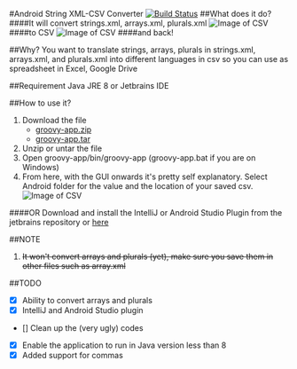 #Android String XML-CSV Converter
[![Build Status](https://travis-ci.org/pandawarrior91/Android-strings-xml-csv-converter.svg)](https://travis-ci.org/pandawarrior91/Android-strings-xml-csv-converter)
##What does it do?
####It will convert strings.xml, arrays.xml, plurals.xml
![Image of CSV](https://github.com/pandawarrior91/Android-strings-xml-csv-converter/blob/master/strings.png)
####to CSV
![Image of CSV](https://github.com/pandawarrior91/Android-strings-xml-csv-converter/blob/master/csv.png)
####and back!

##Why?
You want to translate strings, arrays, plurals in strings.xml, arrays.xml, and plurals.xml into different 
languages in csv so you can use as spreadsheet in Excel, Google Drive

##Requirement
Java JRE 8
or
Jetbrains IDE

##How to use it?
1. Download the file
   * [groovy-app.zip](https://github.com/pandawarrior91/Android-strings-xml-csv-converter/releases/download/v0.10.0/groovy-app.zip)
   * [groovy-app.tar](https://github.com/pandawarrior91/Android-strings-xml-csv-converter/releases/download/v0.10.0/groovy-app.tar)
2. Unzip or untar the file
3. Open groovy-app/bin/groovy-app (groovy-app.bat if you are on Windows)
4. From here, with the GUI onwards it's pretty self explanatory. Select Android folder for the value and the location of your saved csv.
![Image of CSV](https://github.com/pandawarrior91/Android-strings-xml-csv-converter/blob/master/gui.png)

####OR
Download and install the IntelliJ or Android Studio Plugin from the jetbrains repository or [here](https://github.com/pandawarrior91/Android-strings-xml-csv-converter/releases/download/v0.10.0/android.xml.csv.parser.plugin.zip)

##NOTE
1. ~~It won't convert arrays and plurals (yet), make sure you save them in other files such as array.xml~~

##TODO
- [x] Ability to convert arrays and plurals
- [x] IntelliJ and Android Studio plugin
- [] Clean up the (very ugly) codes
- [x] Enable the application to run in Java version less than 8
- [x] Added support for commas
